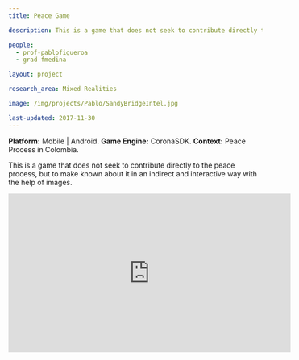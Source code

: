 ```yaml
---
title: Peace Game

description: This is a game that does not seek to contribute directly to the peace process, but to make known about it in an indirect and interactive way with the help of images.

people:
  - prof-pablofigueroa
  - grad-fmedina

layout: project

research_area: Mixed Realities

image: /img/projects/Pablo/SandyBridgeIntel.jpg

last-updated: 2017-11-30
---
```

<b>Platform:</b> Mobile | Android.
<b>Game Engine:</b> CoronaSDK.
<b>Context:</b> Peace Process in Colombia.

This is a game that does not seek to contribute directly to the peace process, but to make known about it in an indirect and interactive way with the help of images.
<iframe width="560" height="315" src="https://www.youtube.com/embed/2eZZbDEcuIo" frameborder="0" allow="autoplay; encrypted-media" allowfullscreen></iframe>
